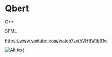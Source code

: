 # Qbert

C++

SFML

https://www.youtube.com/watch?v=t5VHBW1b91g

[![Alt text](https://img.youtube.com/vi/t5VHBW1b91g/0.jpg)](https://www.youtube.com/watch?v=t5VHBW1b91g)

